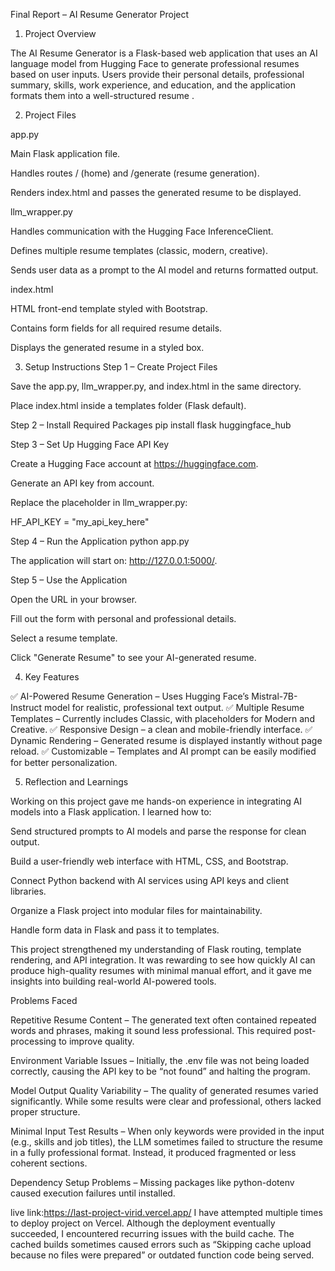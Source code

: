 Final Report – AI Resume Generator Project
1. Project Overview

The AI Resume Generator is a Flask-based web application that uses an AI language model from Hugging Face to generate professional resumes based on user inputs.
Users provide their personal details, professional summary, skills, work experience, and education, and the application formats them into a well-structured resume .

2. Project Files

app.py

Main Flask application file.

Handles routes / (home) and /generate (resume generation).

Renders index.html and passes the generated resume to be displayed.

llm_wrapper.py

Handles communication with the Hugging Face InferenceClient.

Defines multiple resume templates (classic, modern, creative).

Sends user data as a prompt to the AI model and returns formatted output.

index.html

HTML front-end template styled with Bootstrap.

Contains form fields for all required resume details.

Displays the generated resume in a styled box.

3. Setup Instructions
Step 1 – Create Project Files

Save the app.py, llm_wrapper.py, and index.html in the same directory.

Place index.html inside a templates folder (Flask default).

Step 2 – Install Required Packages
pip install flask huggingface_hub

Step 3 – Set Up Hugging Face API Key

Create a Hugging Face account at https://huggingface.com.

Generate an API key from account.

Replace the placeholder in llm_wrapper.py:

HF_API_KEY = "my_api_key_here"

Step 4 – Run the Application
python app.py


The application will start on: http://127.0.0.1:5000/.

Step 5 – Use the Application

Open the URL in your browser.

Fill out the form with personal and professional details.

Select a resume template.

Click "Generate Resume" to see your AI-generated resume.

4. Key Features

✅ AI-Powered Resume Generation – Uses Hugging Face’s Mistral-7B-Instruct model for realistic, professional text output.
✅ Multiple Resume Templates – Currently includes Classic, with placeholders for Modern and Creative.
✅ Responsive Design –  a clean and mobile-friendly interface.
✅ Dynamic Rendering – Generated resume is displayed instantly without page reload.
✅ Customizable – Templates and AI prompt can be easily modified for better personalization.

5. Reflection and Learnings

Working on this project gave me hands-on experience in integrating AI models into a Flask application. I learned how to:

Send structured prompts to AI models and parse the response for clean output.

Build a user-friendly web interface with HTML, CSS, and Bootstrap.

Connect Python backend with AI services using API keys and client libraries.

Organize a Flask project into modular files for maintainability.

Handle form data in Flask and pass it to templates.

This project strengthened my understanding of Flask routing, template rendering, and API integration. It was rewarding to see how quickly AI can produce high-quality resumes with minimal manual effort, and it gave me insights into building real-world AI-powered tools.


Problems Faced

Repetitive Resume Content – The generated text often contained repeated words and phrases, making it sound less professional. This required post-processing to improve quality.

Environment Variable Issues – Initially, the .env file was not being loaded correctly, causing the API key to be “not found” and halting the program.

Model Output Quality Variability – The quality of generated resumes varied significantly. While some results were clear and professional, others lacked proper structure.

Minimal Input Test Results – When only keywords were provided in the input (e.g., skills and job titles), the LLM sometimes failed to structure the resume in a fully professional format. Instead, it produced fragmented or less coherent sections.

Dependency Setup Problems – Missing packages like python-dotenv caused execution failures until installed.


live link:https://last-project-virid.vercel.app/
I have attempted multiple times to deploy project on Vercel. Although the deployment eventually succeeded, I encountered recurring issues with the build cache. The cached builds sometimes caused errors such as “Skipping cache upload because no files were prepared” or outdated function code being served. 

